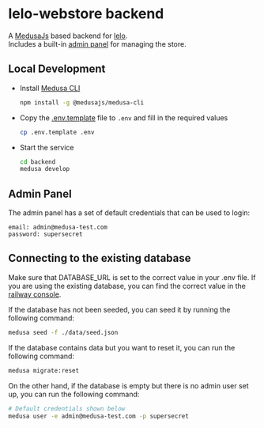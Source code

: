 # lelo-webstore backend

A [MedusaJs](https://medusajs.com/) based backend for [lelo](https://lelo.jewelry). \
Includes a built-in [admin panel](https://lelo-backend-production.up.railway.app/adm) for managing the store.

## Local Development

- Install [Medusa CLI](https://docs.medusajs.com/cli/reference)

  ```bash
  npm install -g @medusajs/medusa-cli
  ```

- Copy the [.env.template](./.env.template) file to `.env` and fill in the required values

  ```bash
  cp .env.template .env
  ```

- Start the service

  ```bash
  cd backend
  medusa develop
  ```

## Admin Panel

The admin panel has a set of default credentials that can be used to login:
```
email: admin@medusa-test.com
password: supersecret
```

## Connecting to the existing database

Make sure that DATABASE_URL is set to the correct value in your .env file. If you are using the existing database, you can find the correct value in the [railway console](https://railway.app/project/lelo-backend-production/settings).

If the database has not been seeded, you can seed it by running the following command:

```bash
medusa seed -f ./data/seed.json
```

If the database contains data but you want to reset it, you can run the following command:

```bash
medusa migrate:reset
```

On the other hand, if the database is empty but there is no admin user set up, you can run the following command:

```bash
# Default credentials shown below
medusa user -e admin@medusa-test.com -p supersecret
```
